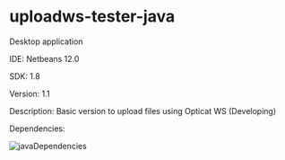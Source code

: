 # uploadws-tester-java
Desktop application

IDE: Netbeans 12.0

SDK: 1.8

Version: 1.1

Description: Basic version to upload files using Opticat WS (Developing)

Dependencies:

![javaDependencies](https://user-images.githubusercontent.com/88451423/133518263-a09a4a33-bf13-4a5d-bdf2-6feae8d56608.png)
